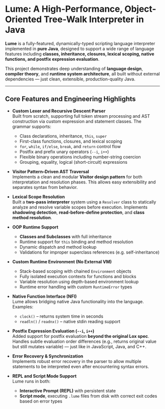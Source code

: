 # Lume: A High-Performance, Object-Oriented Tree-Walk Interpreter in Java

**Lume** is a fully-featured, dynamically-typed scripting language interpreter implemented in **pure Java**, designed to support a wide range of language features including **classes, inheritance, closures, lexical scoping, native functions, and postfix expression evaluation**.

This project demonstrates deep understanding of **language design**, **compiler theory**, and **runtime system architecture**, all built without external dependencies — just clean, extensible, production-quality Java.

---

## Core Features and Engineering Highlights

- **Custom Lexer and Recursive Descent Parser**  
  Built from scratch, supporting full token stream processing and AST construction via custom expression and statement classes. The grammar supports:
  - Class declarations, inheritance, `this`, `super`
  - First-class functions, closures, and lexical scoping
  - `for`, `while`, `if/else`, `break`, and `return` control flow
  - Postfix and prefix unary operators (`--i`, `i++`)
  - Flexible binary operations including number-string coercion
  - Grouping, equality, logical (short-circuit) expressions

- **Visitor Pattern–Driven AST Traversal**  
  Implements a clean and modular **Visitor design pattern** for both interpretation and resolution phases. This allows easy extensibility and separates syntax from behavior.

- **Lexical Scope Resolution**  
  Built a **two-pass interpreter** system using a `Resolver` class to statically analyze and resolve variable scopes before execution. Implements **shadowing detection**, **read-before-define protection**, and **class method resolution**.

- **OOP Runtime Support**  
  - **Classes and Subclasses** with full inheritance
  - Runtime support for `this` binding and method resolution
  - Dynamic dispatch and method lookup
  - Validations for improper superclass references (e.g. self-inheritance)

- **Custom Runtime Environment (No External VM)**  
  - Stack-based scoping with chained `Environment` objects
  - Fully isolated execution contexts for functions and blocks
  - Variable resolution using depth-based environment lookup
  - Runtime error handling with custom `RuntimeError` types

- **Native Function Interface (NFI)**  
  Lume allows bridging native Java functionality into the language. Examples:
  - `clock()` – returns system time in seconds
  - `readln()` / `readnx()` – native stdin reading support

- **Postfix Expression Evaluation (`--i`, `i++`)**  
  Added support for postfix evaluation **beyond the original Lox spec**. Handles subtle evaluation order differences (e.g., returns original value but still mutates variable) — just like in JavaScript, Java, and C++.

- **Error Recovery & Synchronization**  
  Implements robust error recovery in the parser to allow multiple statements to be interpreted even after encountering syntax errors.

- **REPL and Script Mode Support**  
  Lume runs in both:
  - **Interactive Prompt (REPL)** with persistent state
  - **Script mode**, executing `.lume` files from disk with correct exit codes based on error types

